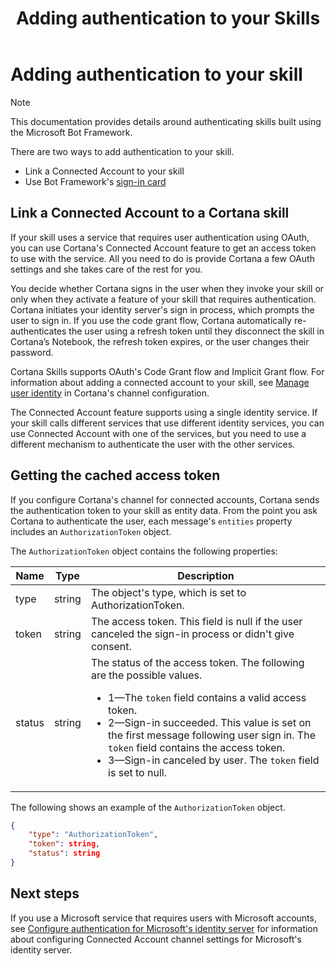 ﻿---
title: Adding authentication to your  Skills
description: Learn how to add authentication to your bot-based skill.
label: Conceptual

ms.assetid: 182bda3b-5466-4337-8399-72598116cd9f
ms.date: 09/25/2018
ms.topic: article

keywords: cortana
---

# Adding authentication to your skill

> [!NOTE]
> This documentation provides details around authenticating skills built using the Microsoft Bot Framework.
> 


There are two ways to add authentication to your skill.

* Link a Connected Account to your skill
* Use Bot Framework's [sign-in card](https://docs.microsoft.com/bot-framework/dotnet/bot-builder-dotnet-add-rich-card-attachments#add-a-sign-in-card-to-a-message)

## Link a Connected Account to a Cortana skill

If your skill uses a service that requires user authentication using OAuth, you can use Cortana's Connected Account feature to get an access token to use with the service. All you need to do is provide Cortana a few OAuth settings and she takes care of the rest for you.

You decide whether Cortana signs in the user when they invoke your skill or only when they activate a feature of your skill that requires authentication. Cortana initiates your identity server's sign in process, which prompts the user to sign in. If you use the code grant flow, Cortana automatically re-authenticates the user using a refresh token until they disconnect the skill in Cortana’s Notebook, the refresh token expires, or the user changes their password. 

Cortana Skills supports OAuth's Code Grant flow and Implicit Grant flow. For information about adding a connected account to your skill, see [Manage user identity](https://docs.microsoft.com/bot-framework/channel-connect-cortana#manage-user-identity) in Cortana's channel configuration.

The Connected Account feature supports using a single identity service. If your skill calls different services that use different identity services, you can use Connected Account with one of the services, but you need to use a different mechanism to authenticate the user with the other services.

<!--
## Bot Framework sign-in card

Cortana does not currently support Bot Framework's sign-in card. Please use the Connected Accounts feature to enable authorization for your skill. 
-->


## Getting the cached access token 


If you configure Cortana's channel for connected accounts, Cortana sends the authentication token to your skill as entity data. From the point you ask Cortana to authenticate the user, each message's `entities` property includes an `AuthorizationToken` object.


The `AuthorizationToken` object contains the following properties:

| Name     | Type     | Description              |
|----------|----------|--------------------------|
| type | string | The object's type, which is set to AuthorizationToken. 
| token    | string   | The access token. This field is null if the user canceled the sign-in process or didn't give consent. |
| status   | string   | The status of the access token. The following are the possible values.<ul><li>1&mdash;The `token` field contains a valid access token. </li><li>2&mdash;Sign-in succeeded. This value is set on the first message following user sign in. The `token` field contains the access token.</li><li>3&mdash;Sign-in canceled by user. The `token` field is set to null.</li></ul>  |

The following shows an example of the `AuthorizationToken` object.

```json
{                             
    "type": "AuthorizationToken",  
    "token": string,
    "status": string                                
}
```

## Next steps

If you use a Microsoft service that requires users with Microsoft accounts, see [Configure authentication for Microsoft's identity server](configure-connected-account.md) for information about configuring Connected Account channel settings for Microsoft's identity server.
